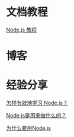 # 文档教程

[Node.js 教程](http://www.runoob.com/nodejs/nodejs-tutorial.html)

# 博客


#  经验分享

[怎样有效地学习 Node.js？](https://www.zhihu.com/question/19793473)

[Node.js是用来做什么的？](https://www.zhihu.com/question/33578075/answer/56951771)

[为什么要用Node.js](https://segmentfault.com/a/1190000019320503?utm_source=weekly&utm_medium=email&utm_campaign=email_weekly)


